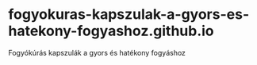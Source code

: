 # fogyokuras-kapszulak-a-gyors-es-hatekony-fogyashoz.github.io
Fogyókúrás kapszulák a gyors és hatékony fogyáshoz
